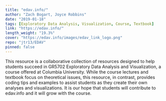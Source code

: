 ```yaml
---
title: "edav.info/"
author: "Zach Bogart, Joyce Robbins"
date: "2019-01-18"
tags: [Exploratory Data Analysis, Visualization, Course, Textbook]
link: "https://edav.info/"
length_weight: "19.3%"
cover: "https://edav.info/images/edav_link_logo.png"
repo: "jtr13/EDAV"
pinned: false
---
```


This resource is a collaborative collection of resources designed to help students succeed in GR5702 Exploratory Data Analysis and Visualization, a course offered at Columbia University. While the course lectures and textbook focus on theoretical issues, this resource, in contrast, provides coding tips and examples to assist students as they create their own analyses and visualizations. It is our hope that students will contribute to edav.info and it will grow with the course.
